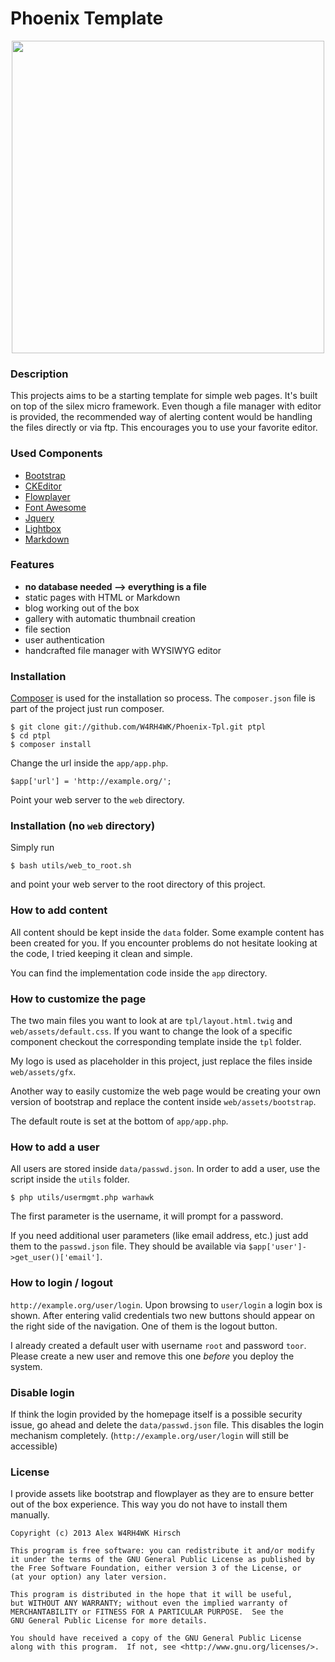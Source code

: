 # Phoenix Template

<p align="center">
    <img src="data/gallery/preview.png" width="500" />
</p>

### Description
This projects aims to be a starting template for simple web pages. It's built
on top of the silex micro framework. Even though a file manager with editor is
provided, the recommended way of alerting content would be handling the files
directly or via ftp. This encourages you to use your favorite editor.

### Used Components
 - [Bootstrap](http://twitter.github.com/bootstrap/)
 - [CKEditor](http://ckeditor.com/)
 - [Flowplayer](http://flowplayer.org/)
 - [Font Awesome](http://fortawesome.github.com/Font-Awesome/)
 - [Jquery](http://jquery.com/)
 - [Lightbox](http://lokeshdhakar.com/projects/lightbox2/)
 - [Markdown](http://michelf.ca/projects/php-markdown/)

### Features
 - **no database needed --> everything is a file**
 - static pages with HTML or Markdown
 - blog working out of the box
 - gallery with automatic thumbnail creation
 - file section
 - user authentication
 - handcrafted file manager with WYSIWYG editor

### Installation
[Composer](http://getcomposer.org/) is used for the installation so process.
The `composer.json` file is part of the project just run composer.

    $ git clone git://github.com/W4RH4WK/Phoenix-Tpl.git ptpl
    $ cd ptpl
    $ composer install

Change the url inside the `app/app.php`.

    $app['url'] = 'http://example.org/';

Point your web server to the `web` directory.

### Installation (no `web` directory)
Simply run

    $ bash utils/web_to_root.sh

and point your web server to the root directory of this project.

### How to add content
All content should be kept inside the `data` folder. Some example content has
been created for you. If you encounter problems do not hesitate looking at the
code, I tried keeping it clean and simple.

You can find the implementation code inside the `app` directory.

### How to customize the page
The two main files you want to look at are `tpl/layout.html.twig` and
`web/assets/default.css`. If you want to change the look of a specific
component checkout the corresponding template inside the `tpl` folder.

My logo is used as placeholder in this project, just replace the files inside
`web/assets/gfx`.

Another way to easily customize the web page would be creating your own version
of bootstrap and replace the content inside `web/assets/bootstrap`.

The default route is set at the bottom of `app/app.php`.

### How to add a user
All users are stored inside `data/passwd.json`. In order to add a user, use the
script inside the `utils` folder.

    $ php utils/usermgmt.php warhawk

The first parameter is the username, it will prompt for a password.

If you need additional user parameters (like email address, etc.) just add them
to the `passwd.json` file. They should be available via
`$app['user']->get_user()['email']`.

### How to login / logout
`http://example.org/user/login`. Upon browsing to `user/login` a login box is
shown. After entering valid credentials two new buttons should appear on the
right side of the navigation. One of them is the logout button.

I already created a default user with username `root` and password `toor`.
Please create a new user and remove this one *before* you deploy the system.

### Disable login
If think the login provided by the homepage itself is a possible security
issue, go ahead and delete the `data/passwd.json` file. This disables the login
mechanism completely. (`http://example.org/user/login` will still be
accessible)

### License
I provide assets like bootstrap and flowplayer as they are to ensure better out
of the box experience. This way you do not have to install them manually.

    Copyright (c) 2013 Alex W4RH4WK Hirsch

    This program is free software: you can redistribute it and/or modify
    it under the terms of the GNU General Public License as published by
    the Free Software Foundation, either version 3 of the License, or
    (at your option) any later version.

    This program is distributed in the hope that it will be useful,
    but WITHOUT ANY WARRANTY; without even the implied warranty of
    MERCHANTABILITY or FITNESS FOR A PARTICULAR PURPOSE.  See the
    GNU General Public License for more details.

    You should have received a copy of the GNU General Public License
    along with this program.  If not, see <http://www.gnu.org/licenses/>.
